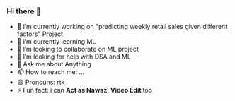 ### Hi there 👋

<body style = "background: url(https://drive.google.com/file/d/1Ds2KcLNINuGAkb1g4JZWgJaBNJMZDB64/view?usp=sharing) ; background-size : 100% 100% ;">

- 🔭 I’m currently working on "predicting weekly retail sales given different factors" Project
- 🌱 I’m currently learning ML
- 👯 I’m looking to collaborate on ML project
- 🤔 I’m looking for help with DSA and ML
- 💬 Ask me about Anything
- 📫 How to reach me: ...
- 😄 Pronouns: rtk
- ⚡ Fun fact: i can <b>Act as Nawaz, Video Edit </b> too

